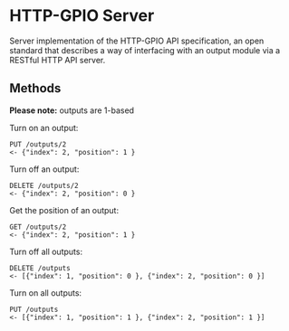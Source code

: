 # HTTP-GPIO Server

Server implementation of the HTTP-GPIO API specification, an open standard
that describes a way of interfacing with an output module via a RESTful
HTTP API server.

## Methods

**Please note:** outputs are 1-based

Turn on an output:

    PUT /outputs/2
    <- {"index": 2, "position": 1 }

Turn off an output:

    DELETE /outputs/2
    <- {"index": 2, "position": 0 }

Get the position of an output:

    GET /outputs/2
    <- {"index": 2, "position": 1 }

Turn off all outputs:

    DELETE /outputs
    <- [{"index": 1, "position": 0 }, {"index": 2, "position": 0 }]

Turn on all outputs:

    PUT /outputs
    <- [{"index": 1, "position": 1 }, {"index": 2, "position": 1 }]
